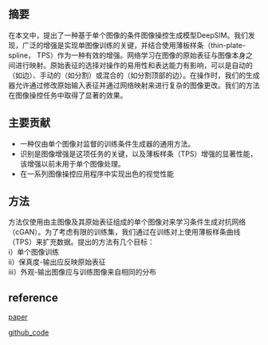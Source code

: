 ## 摘要
在本文中，提出了一种基于单个图像的条件图像操控生成模型DeepSIM。我们发现，广泛的增强是实现单图像训练的关键，并结合使用薄板样条（thin-plate-spline， TPS）作为一种有效的增强。网络学习在图像的原始表征与图像本身之间进行映射。原始表征的选择对操作的易用性和表达能力有影响，可以是自动的（如边）、手动的（如分割）或混合的（如分割顶部的边）。在操作时，我们的生成器允许通过修改原始输入表征并通过网络映射来进行复杂的图像更改。我们的方法在图像操控任务中取得了显著的效果。

## 主要贡献
- 一种仅由单个图像对监督的训练条件生成器的通用方法。
- 识别是图像增强是这项任务的关键，以及薄板样条（TPS）增强的显著性能，该增强以前未用于单个图像处理。
- 在一系列图像操控应用程序中实现出色的视觉性能

## 方法
方法仅使用由主图像及其原始表征组成的单个图像对来学习条件生成对抗网络（cGAN）。为了考虑有限的训练集，我们通过在训练对上使用薄板样条曲线（TPS）来扩充数据。提出的方法有几个目标：   
i）单个图像训练    
ii）保真度-输出应反映原始表征    
iii）外观-输出图像应与训练图像来自相同的分布 

## reference
[paper](https://arxiv.org/pdf/2109.06151.pdf)

[github_code](https://github.com/eliahuhorwitz/DeepSIM)






